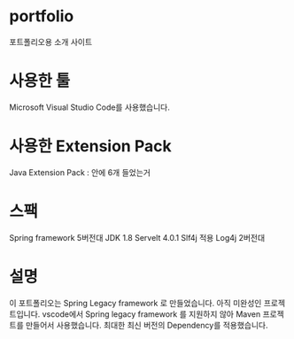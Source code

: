 # portfolio
포트폴리오용 소개 사이트

# 사용한 툴 
Microsoft Visual Studio Code를 사용했습니다.

# 사용한 Extension Pack
Java Extension Pack : 안에 6개 들었는거

# 스팩
Spring framework 5버전대
JDK 1.8
Servelt 4.0.1
Slf4j 적용
Log4j 2버전대

# 설명
이 포트폴리오는 Spring Legacy framework 로 만들었습니다.
아직 미완성인 프로젝트입니다.
vscode에서 Spring legacy framework 를 지원하지 않아 Maven 프로젝트를 만들어서 사용했습니다.
최대한 최신 버전의 Dependency를 적용했습니다.
